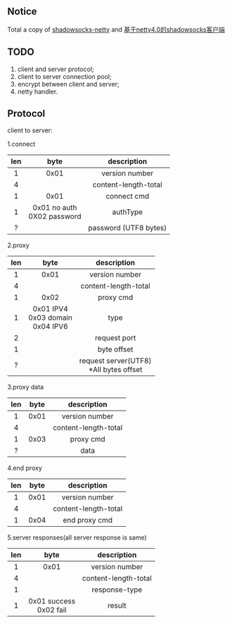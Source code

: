 ## Notice
Total a copy of
[shadowsocks-netty](https://github.com/ksfzhaohui/shadowsocks-netty)
and
[基于netty4.0的shadowsocks客户端](http://my.oschina.net/OutOfMemory/blog/744475)


## TODO  
1. client and server protocol;  
2. client to server connection pool;
3. encrypt between client and server;
4. netty handler.  


## Protocol   

client to server:  

 
 

1.connect

|len| byte|description|
|:----:|:---:|:-------:|
|  1| 0x01| version number |
|  4| |content-length-total |
|  1| 0x01| connect cmd |
|  1| 0x01 no auth<br> 0X02 password| authType|
|  ?|  |password (UTF8 bytes)   |


2.proxy 

|len| byte|description|
|:----:|:---:|:-------:|
|  1| 0x01| version number |
|  4|     |content-length-total |
|  1| 0x02| proxy cmd |
|  1| 0x01 IPV4 <br> 0x03 domain <br> 0x04 IPV6| type|
|  2|     |request port |
|  1|     | byte offset |
|  ?|     |request server(UTF8) <br>  *All bytes offset |


3.proxy data

|len| byte|description|
|:----:|:---:|:-------:|
|  1| 0x01| version number |
|  4| |content-length-total |
|  1| 0x03| proxy cmd |
|  ?|     | data|
 
 
 
4.end proxy

|len| byte|description|
|:----:|:---:|:-------:|
|  1| 0x01| version number |
|  4| |content-length-total |
|  1| 0x04| end proxy cmd |

5.server responses(all server response is same)

|len| byte|description|
|:----:|:---:|:-------:|
|  1| 0x01| version number |
|  4| |content-length-total |
|1 | | response-type|
|  1| 0x01 success<br> 0x02 fail| result|
 